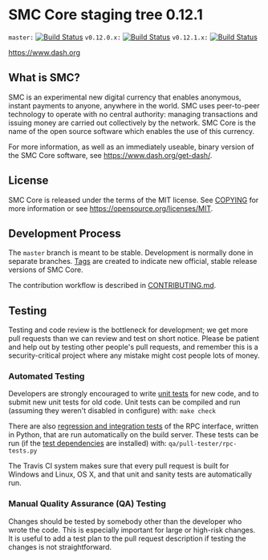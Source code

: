 SMC Core staging tree 0.12.1
===============================

`master:` [![Build Status](https://travis-ci.org/codeclock/smc.svg?branch=master)](https://travis-ci.org/codeclock/smc) `v0.12.0.x:` [![Build Status](https://travis-ci.org/codeclock/smc.svg?branch=v0.12.0.x)](https://travis-ci.org/codeclock/smc/branches) `v0.12.1.x:` [![Build Status](https://travis-ci.org/codeclock/smc.svg?branch=v0.12.1.x)](https://travis-ci.org/codeclock/smc/branches)

https://www.dash.org


What is SMC?
----------------

SMC is an experimental new digital currency that enables anonymous, instant
payments to anyone, anywhere in the world. SMC uses peer-to-peer technology
to operate with no central authority: managing transactions and issuing money
are carried out collectively by the network. SMC Core is the name of the open
source software which enables the use of this currency.

For more information, as well as an immediately useable, binary version of
the SMC Core software, see https://www.dash.org/get-dash/.


License
-------

SMC Core is released under the terms of the MIT license. See [COPYING](COPYING) for more
information or see https://opensource.org/licenses/MIT.

Development Process
-------------------

The `master` branch is meant to be stable. Development is normally done in separate branches.
[Tags](https://github.com/codeclock/smc/tags) are created to indicate new official,
stable release versions of SMC Core.

The contribution workflow is described in [CONTRIBUTING.md](CONTRIBUTING.md).

Testing
-------

Testing and code review is the bottleneck for development; we get more pull
requests than we can review and test on short notice. Please be patient and help out by testing
other people's pull requests, and remember this is a security-critical project where any mistake might cost people
lots of money.

### Automated Testing

Developers are strongly encouraged to write [unit tests](/doc/unit-tests.md) for new code, and to
submit new unit tests for old code. Unit tests can be compiled and run
(assuming they weren't disabled in configure) with: `make check`

There are also [regression and integration tests](/qa) of the RPC interface, written
in Python, that are run automatically on the build server.
These tests can be run (if the [test dependencies](/qa) are installed) with: `qa/pull-tester/rpc-tests.py`

The Travis CI system makes sure that every pull request is built for Windows
and Linux, OS X, and that unit and sanity tests are automatically run.

### Manual Quality Assurance (QA) Testing

Changes should be tested by somebody other than the developer who wrote the
code. This is especially important for large or high-risk changes. It is useful
to add a test plan to the pull request description if testing the changes is
not straightforward.


